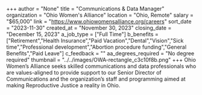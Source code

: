 +++
author = "None"
title = "Communications & Data Manager"
organization = "Ohio Women's Alliance"
location = "Ohio, Remote"
salary = "$65,000"
link = "https://www.ohiowomensalliance.org/careers"
sort_date = "2023-11-30"
created_at = "November 30, 2023"
closing_date = "December 15, 2023"
a_job_type = ["Full Time"]
b_benefits = ["Retirement","Health Insurance","Paid Vacation","Dental","Vision","Sick time","Professional development","Abortion procedure funding","General Benefits","Paid Leave"]
c_feedback = ""
aa_degrees_required = "No degree required"
thumbnail = "../../images/OWA-rectangle_c3c10f8b.png"
+++
Ohio Women’s Alliance seeks skilled communications and data professionals who are values-aligned to provide support to our Senior Director of Communications and the organization’s staff and programming aimed at making Reproductive Justice a reality in Ohio. 